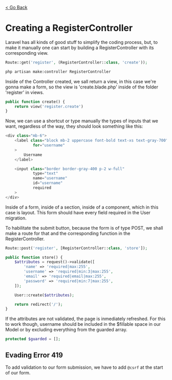 [< Go Back](../README.md)

# Creating a RegisterController

Laravel has all kinds of good stuff to simplify the coding process, but, to make it manually one can start by building a RegisterController with its corresponding view.

```php
Route::get('register', (RegisterController::class, 'create'));
```

```bash
php artisan make:controller RegisterController
```

Inside of the Controller created, we sall return a view, in this case we're gonna make a form, so the view is 'create.blade.php' inside of the folder 'register' in views.

```php
public function create() {
    return view('register.create')
}
```

Now, we can use a shortcut or type manually the types of inputs that we want, regardless of the way, they should look something like this:

```php
<div class="mb-6">
    <label class="block mb-2 uppercase font-bold text-xs text-gray-700"
            for="username"
    >
        Username
    </label>

    <input class="border border-gray-400 p-2 w-full"
            type="text"
            name="username"
            id="username"
            required
    >
</div>
```

Inside of a form, inside of a section, inside of a component, which in this case is layout. This form should have every field required in the User migration.

To habilitate the submit button, because the form is of type POST, we shall make a route for that and the corresponding function in the RegisterController.

```php
Route::post('register', [RegisterController::class, 'store']);
```

```php
public function store() {
    $attributes = request()->validate([
        'name' => 'required|max:255',
        'username' => 'required|min:3|max:255',
        'email' => 'required|email|max:255',
        'password' => 'required|min:7|max:255',
    ]);

    User::create($attributes);

    return redirect('/');
}
```

If the attributes are not validated, the page is inmediately refreshed.
For this to work though, username should be included in the $fillable space in our Model or by excluding everything from the guarded array.

```php
protected $guarded = [];
```

## Evading Error 419 

To add validation to our form submission, we have to add `@csrf` at the start of our form.